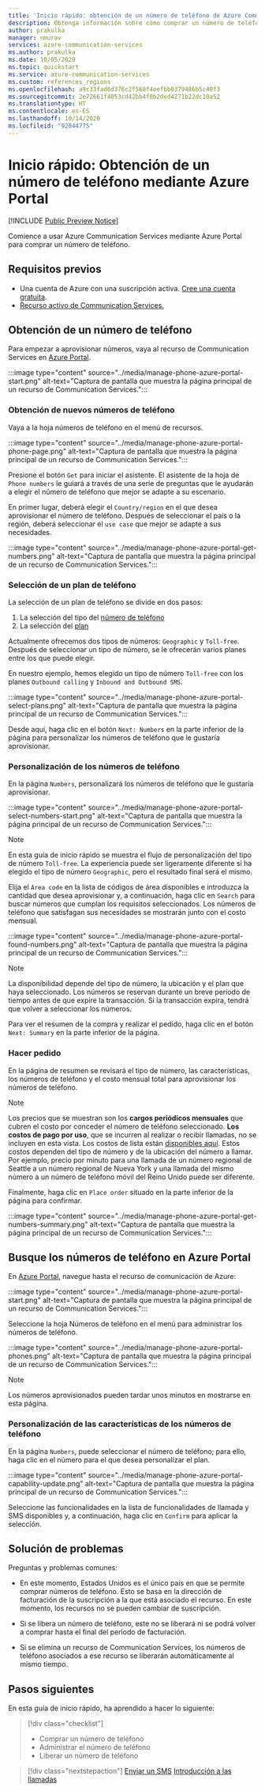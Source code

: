 ```yaml
---
title: 'Inicio rápido: obtención de un número de teléfono de Azure Communication Services'
description: Obtenga información sobre cómo comprar un número de teléfono de Communication Services mediante Azure Portal.
author: prakulka
manager: nmurav
services: azure-communication-services
ms.author: prakulka
ms.date: 10/05/2020
ms.topic: quickstart
ms.service: azure-communication-services
ms.custom: references_regions
ms.openlocfilehash: a9c33fad6d376c2f568f4eefbb0379486b5c40f3
ms.sourcegitcommit: 2e72661f4853cd42bb4f0b2ded4271b22dc10a52
ms.translationtype: HT
ms.contentlocale: es-ES
ms.lasthandoff: 10/14/2020
ms.locfileid: "92044775"
---
```

# <a name="quickstart-get-a-phone-number-using-the-azure-portal"></a>Inicio rápido: Obtención de un número de teléfono mediante Azure Portal

[!INCLUDE [Public Preview Notice](../../includes/public-preview-include.md)]

Comience a usar Azure Communication Services mediante Azure Portal para comprar un número de teléfono.

## <a name="prerequisites"></a>Requisitos previos

- Una cuenta de Azure con una suscripción activa. [Cree una cuenta gratuita](https://azure.microsoft.com/free/?WT.mc_id=A261C142F).
- [Recurso activo de Communication Services.](../create-communication-resource.md)

## <a name="get-a-phone-number"></a>Obtención de un número de teléfono

Para empezar a aprovisionar números, vaya al recurso de Communication Services en [Azure Portal](https://portal.azure.com).

:::image type="content" source="../media/manage-phone-azure-portal-start.png" alt-text="Captura de pantalla que muestra la página principal de un recurso de Communication Services.":::

### <a name="getting-new-phone-numbers"></a>Obtención de nuevos números de teléfono

Vaya a la hoja números de teléfono en el menú de recursos.

:::image type="content" source="../media/manage-phone-azure-portal-phone-page.png" alt-text="Captura de pantalla que muestra la página principal de un recurso de Communication Services.":::

Presione el botón `Get` para iniciar el asistente. El asistente de la hoja de `Phone numbers` le guiará a través de una serie de preguntas que le ayudarán a elegir el número de teléfono que mejor se adapte a su escenario. 

En primer lugar, deberá elegir el `Country/region` en el que desea aprovisionar el número de teléfono. Después de seleccionar el país o la región, deberá seleccionar el `use case` que mejor se adapte a sus necesidades. 

:::image type="content" source="../media/manage-phone-azure-portal-get-numbers.png" alt-text="Captura de pantalla que muestra la página principal de un recurso de Communication Services.":::

### <a name="select-a-phone-plan"></a>Selección de un plan de teléfono

La selección de un plan de teléfono se divide en dos pasos: 

1. La selección del tipo del [número de teléfono](../../concepts/telephony-sms/plan-solution.md#phone-number-types-in-azure-communication-services)
2. La selección del [plan](../../concepts/telephony-sms/plan-solution.md#phone-number-plans-in-azure-communication-services)

Actualmente ofrecemos dos tipos de números: `Geographic` y `Toll-free`. Después de seleccionar un tipo de número, se le ofrecerán varios planes entre los que puede elegir.

En nuestro ejemplo, hemos elegido un tipo de número `Toll-free` con los planes `Outbound calling` y `Inbound and Outbound SMS`.

:::image type="content" source="../media/manage-phone-azure-portal-select-plans.png" alt-text="Captura de pantalla que muestra la página principal de un recurso de Communication Services.":::

Desde aquí, haga clic en el botón `Next: Numbers` en la parte inferior de la página para personalizar los números de teléfono que le gustaría aprovisionar.

### <a name="customizing-phone-numbers"></a>Personalización de los números de teléfono

En la página `Numbers`, personalizará los números de teléfono que le gustaría aprovisionar.

:::image type="content" source="../media/manage-phone-azure-portal-select-numbers-start.png" alt-text="Captura de pantalla que muestra la página principal de un recurso de Communication Services.":::

> [!NOTE]
> En esta guía de inicio rápido se muestra el flujo de personalización del tipo de número `Toll-free`. La experiencia puede ser ligeramente diferente si ha elegido el tipo de número `Geographic`, pero el resultado final será el mismo.

Elija el `Area code` en la lista de códigos de área disponibles e introduzca la cantidad que desea aprovisionar y, a continuación, haga clic en `Search` para buscar números que cumplan los requisitos seleccionados. Los números de teléfono que satisfagan sus necesidades se mostrarán junto con el costo mensual.

:::image type="content" source="../media/manage-phone-azure-portal-found-numbers.png" alt-text="Captura de pantalla que muestra la página principal de un recurso de Communication Services.":::

> [!NOTE]
> La disponibilidad depende del tipo de número, la ubicación y el plan que haya seleccionado.
> Los números se reservan durante un breve período de tiempo antes de que expire la transacción. Si la transacción expira, tendrá que volver a seleccionar los números.

Para ver el resumen de la compra y realizar el pedido, haga clic en el botón `Next: Summary` en la parte inferior de la página.

### <a name="place-order"></a>Hacer pedido

En la página de resumen se revisará el tipo de número, las características, los números de teléfono y el costo mensual total para aprovisionar los números de teléfono.

> [!NOTE]
> Los precios que se muestran son los **cargos periódicos mensuales** que cubren el costo por conceder el número de teléfono seleccionado. **Los costos de pago por uso**, que se incurren al realizar o recibir llamadas, no se incluyen en esta vista. Los costos de lista están [disponibles aquí](../../concepts/pricing.md). Estos costos dependen del tipo de número y de la ubicación del número a llamar. Por ejemplo, precio por minuto para una llamada de un número regional de Seattle a un número regional de Nueva York y una llamada del mismo número a un número de teléfono móvil del Reino Unido puede ser diferente.

Finalmente, haga clic en `Place order` situado en la parte inferior de la página para confirmar.

:::image type="content" source="../media/manage-phone-azure-portal-get-numbers-summary.png" alt-text="Captura de pantalla que muestra la página principal de un recurso de Communication Services.":::

## <a name="find-your-phone-numbers-on-the-azure-portal"></a>Busque los números de teléfono en Azure Portal

En [Azure Portal](https://portal.azure.com), navegue hasta el recurso de comunicación de Azure:

:::image type="content" source="../media/manage-phone-azure-portal-start.png" alt-text="Captura de pantalla que muestra la página principal de un recurso de Communication Services.":::

Seleccione la hoja Números de teléfono en el menú para administrar los números de teléfono.

:::image type="content" source="../media/manage-phone-azure-portal-phones.png" alt-text="Captura de pantalla que muestra la página principal de un recurso de Communication Services.":::

> [!NOTE]
> Los números aprovisionados pueden tardar unos minutos en mostrarse en esta página.

### <a name="customizing-phone-number-features"></a>Personalización de las características de los números de teléfono
En la página `Numbers`, puede seleccionar el número de teléfono; para ello, haga clic en el número para el que desea personalizar el plan.

:::image type="content" source="../media/manage-phone-azure-portal-capability-update.png" alt-text="Captura de pantalla que muestra la página principal de un recurso de Communication Services.":::

Seleccione las funcionalidades en la lista de funcionalidades de llamada y SMS disponibles y, a continuación, haga clic en `Confirm` para aplicar la selección.

## <a name="troubleshooting"></a>Solución de problemas

Preguntas y problemas comunes:

- En este momento, Estados Unidos es el único país en que se permite comprar números de teléfono. Esto se basa en la dirección de facturación de la suscripción a la que está asociado el recurso. En este momento, los recursos no se pueden cambiar de suscripción.

- Si se libera un número de teléfono, este no se liberará ni se podrá volver a comprar hasta el final del período de facturación.

- Si se elimina un recurso de Communication Services, los números de teléfono asociados a ese recurso se liberarán automáticamente al mismo tiempo.

## <a name="next-steps"></a>Pasos siguientes

En esta guía de inicio rápido, ha aprendido a hacer lo siguiente:

> [!div class="checklist"]
> * Comprar un número de teléfono
> * Administrar el número de teléfono
> * Liberar un número de teléfono

> [!div class="nextstepaction"]
> [Enviar un SMS](../telephony-sms/send.md)
> [Introducción a las llamadas](../voice-video-calling/getting-started-with-calling.md)
